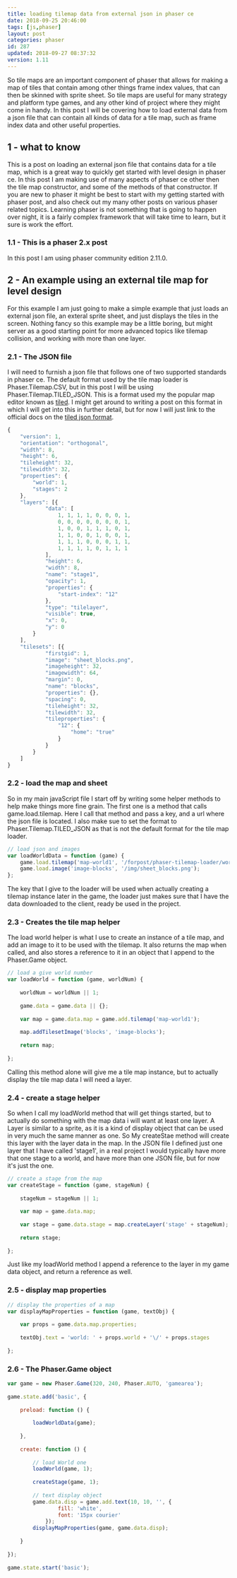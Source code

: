 ```yaml
---
title: loading tilemap data from external json in phaser ce
date: 2018-09-25 20:46:00
tags: [js,phaser]
layout: post
categories: phaser
id: 287
updated: 2018-09-27 08:37:32
version: 1.11
---
```


So tile maps are an important component of phaser that allows for making a map of tiles that contain among other things frame index values, that can then be skinned with sprite sheet. So tile maps are useful for many strategy and platform type games, and any other kind of project where they might come in handy. In this post I will be covering how to load external data from a json file that can contain all kinds of data for a tile map, such as frame index data and other useful properties.

<!-- more -->

## 1 - what to know

This is a post on loading an external json file that contains data for a tile map, which is a great way to quickly get started with level design in phaser ce. In this post I am making use of many aspects of phaser ce other then the tile map constructor, and some of the methods of that constructor. If you are new to phaser it might be best to start with my getting started with phaser post, and also check out my many other posts on various phaser related topics. Learning phaser is not something that is going to happen over night, it is a fairly complex framework that will take time to learn, but it sure is work the effort.

### 1.1 - This is a phaser 2.x post

In this post I am using phaser community edition 2.11.0.

## 2 - An example using an external tile map for level design

For this example I am just going to make a simple example that just loads an external json file, an exteral sprite sheet, and just displays the tiles in the screen. Nothing fancy so this example may be a little boring, but might server as a good starting point for more advanced topics like tilemap collision, and working with more than one layer.

### 2.1 - The JSON file

I will need to furnish a json file that follows one of two supported standards in phaser ce. The default format used by the tile map loader is Phaser.Tilemap.CSV, but in this post I will be using Phaser.Tilemap.TILED_JSON. This is a format used my the popular map editor known as [tiled](https://www.mapeditor.org/). I might get around to writing a post on this format in which I will get into this in further detail, but for now I will just link to the official docs on the [tiled json format](https://doc.mapeditor.org/en/stable/reference/json-map-format/).

```js
{
    "version": 1,
    "orientation": "orthogonal",
    "width": 8,
    "height": 6,
    "tileheight": 32,
    "tilewidth": 32,
    "properties": {
        "world": 1,
        "stages": 2
    },
    "layers": [{
            "data": [
                1, 1, 1, 1, 0, 0, 0, 1,
                0, 0, 0, 0, 0, 0, 0, 1,
                1, 0, 0, 1, 1, 1, 0, 1,
                1, 1, 0, 0, 1, 0, 0, 1,
                1, 1, 1, 0, 0, 0, 1, 1,
                1, 1, 1, 1, 0, 1, 1, 1
            ],
            "height": 6,
            "width": 8,
            "name": "stage1",
            "opacity": 1,
            "properties": {
                "start-index": "12"
            },
            "type": "tilelayer",
            "visible": true,
            "x": 0,
            "y": 0
        }
    ],
    "tilesets": [{
            "firstgid": 1,
            "image": "sheet_blocks.png",
            "imageheight": 32,
            "imagewidth": 64,
            "margin": 0,
            "name": "blocks",
            "properties": {},
            "spacing": 0,
            "tileheight": 32,
            "tilewidth": 32,
            "tileproperties": {
                "12": {
                    "home": "true"
                }
            }
        }
    ]
}
```

### 2.2 - load the map and sheet

So in my main javaScript file I start off by writing some helper methods to help make things more fine grain. The first one is a method that calls game.load.tilemap. Here I call that method and pass a key, and a url where the json file is located. I also make sue to set the format to Phaser.Tilemap.TILED_JSON as that is not the default format for the tile map loader.

```js
// load json and images
var loadWorldData = function (game) {
    game.load.tilemap('map-world1', '/forpost/phaser-tilemap-loader/world2.json', null, Phaser.Tilemap.TILED_JSON);
    game.load.image('image-blocks', '/img/sheet_blocks.png');
};
```

The key that I give to the loader will be used when actually creating a tilemap instance later in the game, the loader just makes sure that I have the data downloaded to the client, ready be used in the project.

### 2.3 - Creates the tile map helper

The load world helper is what I use to create an instance of a tile map, and add an image to it to be used with the tilemap. It also returns the map when called, and also stores a reference to it in an object that I append to the Phaser.Game object.

```js
// load a give world number
var loadWorld = function (game, worldNum) {
 
    worldNum = worldNum || 1;
 
    game.data = game.data || {};
 
    var map = game.data.map = game.add.tilemap('map-world1');
 
    map.addTilesetImage('blocks', 'image-blocks');
 
    return map;
 
};
```

Calling this method alone will give me a tile map instance, but to actually display the tile map data I will need a layer.

### 2.4 - create a stage helper

So when I call my loadWorld method that will get things started, but to actually do something with the map data i will want at least one layer. A Layer is similar to a sprite, as it is a kind of display object that can be used in very much the same manner as one. So My createStae method will create this layer with the layer data in the map. In the JSON file I defined just one layer that I have called 'stage1', in a real project I would typically have more that one stage to a world, and have more than one JSON file, but for now it's just the one.

```js
// create a stage from the map
var createStage = function (game, stageNum) {
 
    stageNum = stageNum || 1;
 
    var map = game.data.map;
 
    var stage = game.data.stage = map.createLayer('stage' + stageNum);
 
    return stage;
 
};
```

Just like my loadWorld method I append a reference to the layer in my game data object, and return a reference as well.

### 2.5 - display map properties

```js
// display the properties of a map
var displayMapProperties = function (game, textObj) {
 
    var props = game.data.map.properties;
 
    textObj.text = 'world: ' + props.world + '\/' + props.stages
 
};
```

### 2.6 - The Phaser.Game object

```js
var game = new Phaser.Game(320, 240, Phaser.AUTO, 'gamearea');
 
game.state.add('basic', {
 
    preload: function () {
 
        loadWorldData(game);
 
    },
 
    create: function () {
 
        // load World one
        loadWorld(game, 1);
 
        createStage(game, 1);
 
        // text display object
        game.data.disp = game.add.text(10, 10, '', {
                fill: 'white',
                font: '15px courier'
            });
        displayMapProperties(game, game.data.disp);
 
    }
 
});
 
game.state.start('basic');
```